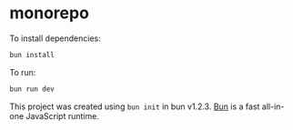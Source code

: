 # monorepo

To install dependencies:

```bash
bun install
```

To run:

```bash
bun run dev
```

This project was created using `bun init` in bun v1.2.3. [Bun](https://bun.sh) is a fast all-in-one JavaScript runtime.
